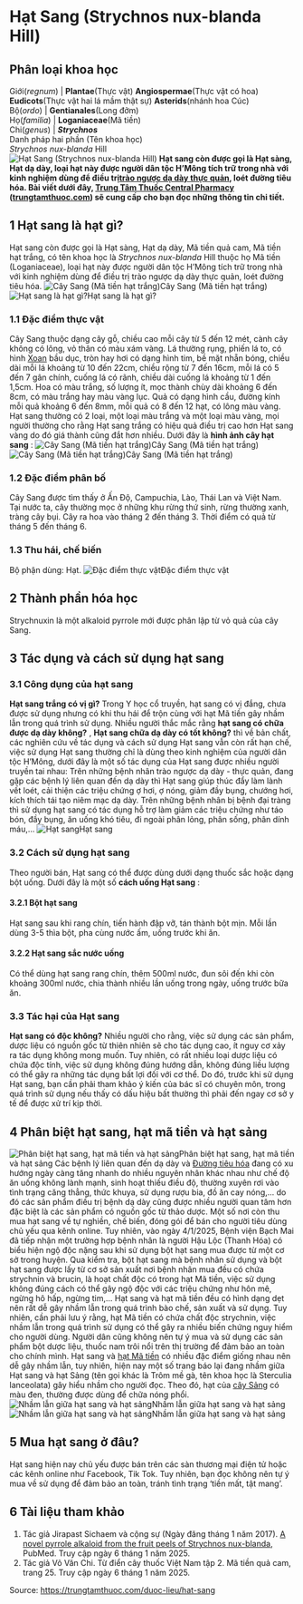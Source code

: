 # Hạt Sang (Strychnos nux-blanda Hill)

Phân loại khoa học  
---  
Giới(_regnum_) |  **Plantae**(Thực vật) **Angiospermae**(Thực vật có hoa) **Eudicots**(Thực vật hai lá mầm thật sự) **Asterids**(nhánh hoa Cúc)  
Bộ(_ordo_) | **Gentianales**(Long đởm)  
Họ(_familia_) | **Loganiaceae**(Mã tiền)  
Chi(_genus_) | **_Strychnos_**  
Danh pháp hai phần (Tên khoa học)  
_Strychnos nux-blanda_ Hill  
![Hạt Sang \(Strychnos nux-blanda Hill\)](https://trungtamthuoc.com/images/others/ma-tien-hat-trang-9-4811.jpg)
**Hạt sang còn được gọi là Hạt sàng, Hạt dạ dày, loại hạt này được người dân tộc H’Mông tích trữ trong nhà với kinh nghiệm dùng để điều trị[trào ngược dạ dày thực quản](https://trungtamthuoc.com/bai-viet/benh-trao-nguoc-da-day-thuc-quan "trào ngược dạ dày thực quản"), loét đường tiêu hóa. Bài viết dưới đây, [Trung Tâm Thuốc Central Pharmacy](https://trungtamthuoc.com/ "Trung Tâm Thuốc Central Pharmacy") ([trungtamthuoc.com](https://trungtamthuoc.com/ "trungtamthuoc.com")) sẽ cung cấp cho bạn đọc những thông tin chi tiết.**
##  1 Hạt sang là hạt gì?
Hạt sang còn được gọi là Hạt sàng, Hạt dạ dày, Mã tiền quả cam, Mã tiền hạt trắng, có tên khoa học là _Strychnos nux-blanda_ Hill thuộc họ Mã tiền (Loganiaceae), loại hạt này được người dân tộc H’Mông tích trữ trong nhà với kinh nghiệm dùng để điều trị trào ngược dạ dày thực quản, loét đường tiêu hóa.
![Cây Sang \(Mã tiền hạt trắng\)](https://trungtamthuoc.com/images/item/ma-tien-hat-trang-2.jpg)Cây Sang (Mã tiền hạt trắng)![Hạt sang là hạt gì?](https://trungtamthuoc.com/images/item/ma-tien-hat-trang-1.jpg)Hạt sang là hạt gì?
### 1.1 Đặc điểm thực vật
Cây Sang thuộc dạng cây gỗ, chiều cao mỗi cây từ 5 đến 12 mét, cành cây không có lông, vỏ thân có màu xám vàng.
Lá thường rụng, phiến lá to, có hình [Xoan](https://trungtamthuoc.com/duoc-lieu/cay-xoan "Xoan") bầu dục, tròn hay hơi có dạng hình tim, bề mặt nhẵn bóng, chiều dài mỗi lá khoảng từ 10 đến 22cm, chiều rộng từ 7 đến 16cm, mỗi lá có 5 đến 7 gân chính, cuống lá có rãnh, chiều dài cuống lá khoảng từ 1 đến 1,5cm.
Hoa có màu trắng, số lượng ít, mọc thành chùy dài khoảng 6 đến 8cm, có màu trắng hay màu vàng lục.
Quả có dạng hình cầu, đường kính mỗi quả khoảng 6 đến 8mm, mỗi quả có 8 đến 12 hạt, có lông màu vàng.
Hạt sang thường có 2 loại, một loại màu trắng và một loại màu vàng, mọi người thường cho rằng Hạt sang trắng có hiệu quả điều trị cao hơn Hạt sang vàng do đó giá thành cũng đắt hơn nhiều.
Dưới đây là **hình ảnh cây hạt sang** :
![Cây Sang \(Mã tiền hạt trắng\)](https://trungtamthuoc.com/images/item/ma-tien-hat-trang-3.jpg)Cây Sang (Mã tiền hạt trắng)![Cây Sang \(Mã tiền hạt trắng\)](https://trungtamthuoc.com/images/item/ma-tien-hat-trang.jpg)Cây Sang (Mã tiền hạt trắng)
### 1.2 Đặc điểm phân bố
Cây Sang được tìm thấy ở Ấn Độ, Campuchia, Lào, Thái Lan và Việt Nam. Tại nước ta, cây thường mọc ở những khu rừng thứ sinh, rừng thường xanh, tràng cây bụi.
Cây ra hoa vào tháng 2 đến tháng 3.
Thời điểm có quả từ tháng 5 đến tháng 6.
### 1.3 Thu hái, chế biến
Bộ phận dùng: Hạt.
![Đặc điểm thực vật](https://trungtamthuoc.com/images/item/ma-tien-hat-trang-0.jpg)Đặc điểm thực vật
##  2 Thành phần hóa học
Strychnuxin là một alkaloid pyrrole mới được phân lập từ vỏ quả của cây Sang.
##  3 Tác dụng và cách sử dụng hạt sang
### 3.1 Công dụng của hạt sang
**Hạt sang trắng có vị gì?** Trong Y học cổ truyền, hạt sang có vị đắng, chưa được sử dụng nhưng có khi thu hái để trộn cùng với hạt Mã tiền gây nhầm lẫn trong quá trình sử dụng.
Nhiều người thắc mắc rằng **hạt sang có chữa được dạ dày không?** , **Hạt sang chữa dạ dày có tốt không?** thì về bản chất, các nghiên cứu về tác dụng và cách sử dụng Hạt sang vẫn còn rất hạn chế, việc sử dụng Hạt sang thường chỉ là dùng theo kinh nghiệm của người dân tộc H’Mông, dưới đây là một số tác dụng của Hạt sang được nhiều người truyền tai nhau:
Trên những bệnh nhân trào ngược dạ dày - thực quản, đang gặp các bệnh lý liên quan đến dạ dày thì Hạt sang giúp thúc đẩy làm lành vết loét, cải thiện các triệu chứng ợ hơi, ợ nóng, giảm đầy bụng, chướng hơi, kích thích tái tạo niêm mạc dạ dày.
Trên những bệnh nhân bị bệnh đại tràng thì sử dụng hạt sang có tác dụng hỗ trợ làm giảm các triệu chứng như táo bón, đầy bụng, ăn uống khó tiêu, đi ngoài phân lỏng, phân sống, phân dính máu,...
![Hạt sang](https://trungtamthuoc.com/images/item/ma-tien-hat-trang-8.jpg)Hạt sang
### 3.2 Cách sử dụng hạt sang
Theo người bán, Hạt sang có thể được dùng dưới dạng thuốc sắc hoặc dạng bột uống. Dưới đây là một số **cách uống Hạt sang** :
#### 3.2.1 Bột hạt sang
Hạt sang sau khi rang chín, tiến hành đập vỡ, tán thành bột mịn.
Mỗi lần dùng 3-5 thìa bột, pha cùng nước ấm, uống trước khi ăn.
#### 3.2.2 Hạt sang sắc nước uống
Có thể dùng hạt sang rang chín, thêm 500ml nước, đun sôi đến khi còn khoảng 300ml nước, chia thành nhiều lần uống trong ngày, uống trước bữa ăn.
### 3.3 Tác hại của Hạt sang
**Hạt sang có độc không?** Nhiều người cho rằng, việc sử dụng các sản phẩm, dược liệu có nguồn gốc từ thiên nhiên sẽ cho tác dụng cao, ít nguy cơ xảy ra tác dụng không mong muốn. Tuy nhiên, có rất nhiều loại dược liệu có chứa độc tính, việc sử dụng không đúng hướng dẫn, không đúng liều lượng có thể gây ra những tác dụng bất lợi đối với cơ thể. Do đó, trước khi sử dụng Hạt sang, bạn cần phải tham khảo ý kiến của bác sĩ có chuyên môn, trong quá trình sử dụng nếu thấy có dấu hiệu bất thường thì phải đến ngay cơ sở y tế để được xử trí kịp thời.
##  4 Phân biệt hạt sang, hạt mã tiền và hạt sảng
![Phân biệt hạt sang, hạt mã tiền và hạt sảng](https://trungtamthuoc.com/images/item/ma-tien-hat-trang-7.jpg)Phân biệt hạt sang, hạt mã tiền và hạt sảng
Các bệnh lý liên quan đến dạ dày và [Đường tiêu hóa](https://trungtamthuoc.com/thuoc-tieu-hoa "Đường tiêu hóa") đang có xu hướng ngày càng tăng nhanh do nhiều nguyên nhân khác nhau như chế độ ăn uống không lành mạnh, sinh hoạt thiếu điều độ, thường xuyên rơi vào tình trạng căng thẳng, thức khuya, sử dụng rượu bia, đồ ăn cay nóng,... do đó các sản phẩm điều trị bệnh dạ dày cũng được nhiều người quan tâm hơn đặc biệt là các sản phẩm có nguồn gốc từ thảo dược. Một số nơi còn thu mua hạt sang về tự nghiền, chế biến, đóng gói để bán cho người tiêu dùng chủ yếu qua kênh online.
Tuy nhiên, vào ngày 4/1/2025, Bệnh viện Bạch Mai đã tiếp nhận một trường hợp bệnh nhân là người Hậu Lộc (Thanh Hóa) có biểu hiện ngộ độc nặng sau khi sử dụng bột hạt sang mua được từ một cơ sở trong huyện. Qua kiểm tra, bột hạt sang mà bệnh nhân sử dụng và bột hạt sang được lấy từ cơ sở sản xuất nơi bệnh nhân mua đều có chứa strychnin và brucin, là hoạt chất độc có trong hạt Mã tiền, việc sử dụng không đúng cách có thể gây ngộ độc với các triệu chứng như hôn mê, ngừng hô hấp, ngừng tim,...
Hạt sang và hạt mã tiền đều có hình dạng dẹt nên rất dễ gây nhầm lẫn trong quá trình bào chế, sản xuất và sử dụng. Tuy nhiên, cần phải lưu ý rằng, hạt Mã tiền có chứa chất độc strychnin, việc nhầm lẫn trong quá trình sử dụng có thể gây ra nhiều biến chứng nguy hiểm cho người dùng. Người dân cũng không nên tự ý mua và sử dụng các sản phẩm bột dược liệu, thuốc nam trôi nổi trên thị trường để đảm bảo an toàn cho chính mình.
Hạt sang và [hạt Mã tiền](https://trungtamthuoc.com/duoc-lieu/ma-tien) có nhiều đặc điểm giống nhau nên dễ gây nhầm lẫn, tuy nhiên, hiện nay một số trang báo lại đang nhầm giữa Hạt sang và hạt Sảng (tên gọi khác là Trôm mề gà, tên khoa học là Sterculia lanceolata) gây hiểu nhầm cho người đọc. Theo đó, hạt của [cây Sảng](https://trungtamthuoc.com/duoc-lieu/sang) có màu đen, thường được dùng để chữa nóng phổi.
![Nhầm lẫn giữa hạt sang và hạt sảng](https://trungtamthuoc.com/images/item/ma-tien-hat-trang-6.jpg)Nhầm lẫn giữa hạt sang và hạt sảng![Nhầm lẫn giữa hạt sang và hạt sảng](https://trungtamthuoc.com/images/item/ma-tien-hat-trang-5.jpg)Nhầm lẫn giữa hạt sang và hạt sảng
##  5 Mua hạt sang ở đâu?
Hạt sang hiện nay chủ yếu được bán trên các sàn thương mại điện tử hoặc các kênh online như Facebook, Tik Tok. Tuy nhiên, bạn đọc không nên tự ý mua về sử dụng để đảm bảo an toàn, tránh tình trạng ‘tiền mất, tật mang’.
##  6 Tài liệu tham khảo
  1. Tác giả Jirapast Sichaem và cộng sự (Ngày đăng tháng 1 năm 2017). [A novel pyrrole alkaloid from the fruit peels of Strychnos nux-blanda](https://pubmed.ncbi.nlm.nih.gov/27545867/), PubMed. Truy cập ngày 6 tháng 1 năm 2025.
  2. Tác giả Võ Văn Chi. Từ điển cây thuốc Việt Nam tập 2. Mã tiền quả cam, trang 25. Truy cập ngày 6 tháng 1 năm 2025.




Source: https://trungtamthuoc.com/duoc-lieu/hat-sang
